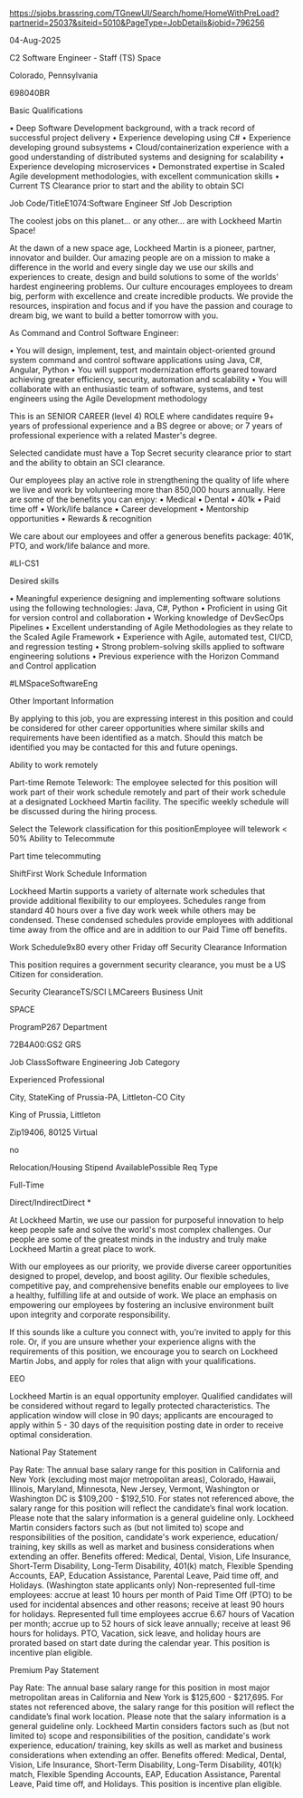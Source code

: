 https://sjobs.brassring.com/TGnewUI/Search/home/HomeWithPreLoad?partnerid=25037&siteid=5010&PageType=JobDetails&jobid=796256


04-Aug-2025

C2 Software Engineer - Staff (TS)
Space

Colorado, Pennsylvania

698040BR

Basic Qualifications

• Deep Software Development background, with a track record of successful project delivery
• Experience developing using C#
• Experience developing ground subsystems
• Cloud/containerization experience with a good understanding of distributed systems and designing for scalability
• Experience developing microservices
• Demonstrated expertise in Scaled Agile development methodologies, with excellent communication skills
• Current TS Clearance prior to start and the ability to obtain SCI

Job Code/TitleE1074:Software Engineer Stf
Job Description

The coolest jobs on this planet… or any other… are with Lockheed Martin Space!

At the dawn of a new space age, Lockheed Martin is a pioneer, partner, innovator and builder. Our amazing people are on a mission to make a difference in the world and every single day we use our skills and experiences to create, design and build solutions to some of the worlds’ hardest engineering problems. Our culture encourages employees to dream big, perform with excellence and create incredible products. We provide the resources, inspiration and focus and if you have the passion and courage to dream big, we want to build a better tomorrow with you.

As Command and Control Software Engineer:

• You will design, implement, test, and maintain object-oriented ground system command and control software applications using Java, C#, Angular, Python
• You will support modernization efforts geared toward achieving greater efficiency, security, automation and scalability
• You will collaborate with an enthusiastic team of software, systems, and test engineers using the Agile Development methodology

This is an SENIOR CAREER (level 4) ROLE where candidates require 9+ years of professional experience and a BS degree or above; or 7 years of professional experience with a related Master's degree.

Selected candidate must have a Top Secret security clearance prior to start and the ability to obtain an SCI clearance.

Our employees play an active role in strengthening the quality of life where we live and work by volunteering more than 850,000 hours annually. Here are some of the benefits you can enjoy:
• Medical
• Dental
• 401k
• Paid time off
• Work/life balance
• Career development
• Mentorship opportunities
• Rewards & recognition

We care about our employees and offer a generous benefits package: 401K, PTO, and work/life balance and more.

#LI-CS1

Desired skills

• Meaningful experience designing and implementing software solutions using the following technologies: Java, C#, Python
• Proficient in using Git for version control and collaboration
• Working knowledge of DevSecOps Pipelines
• Excellent understanding of Agile Methodologies as they relate to the Scaled Agile Framework
• Experience with Agile, automated test, CI/CD, and regression testing
• Strong problem-solving skills applied to software engineering solutions
• Previous experience with the Horizon Command and Control application

#LMSpaceSoftwareEng

Other Important Information

By applying to this job, you are expressing interest in this position and could be considered for other career opportunities where similar skills and requirements have been identified as a match. Should this match be identified you may be contacted for this and future openings.

Ability to work remotely

Part-time Remote Telework: The employee selected for this position will work part of their work schedule remotely and part of their work schedule at a designated Lockheed Martin facility. The specific weekly schedule will be discussed during the hiring process.

Select the Telework classification for this positionEmployee will telework < 50%
Ability to Telecommute

Part time telecommuting

ShiftFirst
Work Schedule Information

Lockheed Martin supports a variety of alternate work schedules that provide additional flexibility to our employees. Schedules range from standard 40 hours over a five day work week while others may be condensed. These condensed schedules provide employees with additional time away from the office and are in addition to our Paid Time off benefits.

Work Schedule9x80 every other Friday off
Security Clearance Information

This position requires a government security clearance, you must be a US Citizen for consideration.

Security ClearanceTS/SCI
LMCareers Business Unit

SPACE

ProgramP267
Department

72B4A00:GS2 GRS

Job ClassSoftware Engineering
Job Category

Experienced Professional

City, StateKing of Prussia-PA, Littleton-CO
City

King of Prussia, Littleton

Zip19406, 80125
Virtual

no

Relocation/Housing Stipend AvailablePossible
Req Type

Full-Time

Direct/IndirectDirect
*

At Lockheed Martin, we use our passion for purposeful innovation to help keep people safe and solve the world's most complex challenges. Our people are some of the greatest minds in the industry and truly make Lockheed Martin a great place to work.

With our employees as our priority, we provide diverse career opportunities designed to propel, develop, and boost agility. Our flexible schedules, competitive pay, and comprehensive benefits enable our employees to live a healthy, fulfilling life at and outside of work. We place an emphasis on empowering our employees by fostering an inclusive environment built upon integrity and corporate responsibility.

If this sounds like a culture you connect with, you’re invited to apply for this role. Or, if you are unsure whether your experience aligns with the requirements of this position, we encourage you to search on Lockheed Martin Jobs, and apply for roles that align with your qualifications.

EEO

Lockheed Martin is an equal opportunity employer. Qualified candidates will be considered without regard to legally protected characteristics.
The application window will close in 90 days; applicants are encouraged to apply within 5 - 30 days of the requisition posting date in order to receive optimal consideration.

National Pay Statement

Pay Rate: The annual base salary range for this position in California and New York (excluding most major metropolitan areas), Colorado, Hawaii, Illinois, Maryland, Minnesota, New Jersey, Vermont, Washington or Washington DC is $109,200 - $192,510. For states not referenced above, the salary range for this position will reflect the candidate’s final work location. Please note that the salary information is a general guideline only. Lockheed Martin considers factors such as (but not limited to) scope and responsibilities of the position, candidate's work experience, education/ training, key skills as well as market and business considerations when extending an offer. Benefits offered: Medical, Dental, Vision, Life Insurance, Short-Term Disability, Long-Term Disability, 401(k) match, Flexible Spending Accounts, EAP, Education Assistance, Parental Leave, Paid time off, and Holidays. (Washington state applicants only) Non-represented full-time employees: accrue at least 10 hours per month of Paid Time Off (PTO) to be used for incidental absences and other reasons; receive at least 90 hours for holidays. Represented full time employees accrue 6.67 hours of Vacation per month; accrue up to 52 hours of sick leave annually; receive at least 96 hours for holidays. PTO, Vacation, sick leave, and holiday hours are prorated based on start date during the calendar year. This position is incentive plan eligible.

Premium Pay Statement

Pay Rate: The annual base salary range for this position in most major metropolitan areas in California and New York is $125,600 - $217,695. For states not referenced above, the salary range for this position will reflect the candidate’s final work location. Please note that the salary information is a general guideline only. Lockheed Martin considers factors such as (but not limited to) scope and responsibilities of the position, candidate's work experience, education/ training, key skills as well as market and business considerations when extending an offer. Benefits offered: Medical, Dental, Vision, Life Insurance, Short-Term Disability, Long-Term Disability, 401(k) match, Flexible Spending Accounts, EAP, Education Assistance, Parental Leave, Paid time off, and Holidays. This position is incentive plan eligible.